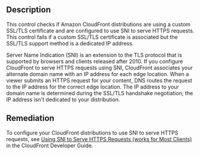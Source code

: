 ## Description

This control checks if Amazon CloudFront distributions are using a custom SSL/TLS certificate and are configured to use SNI to serve HTTPS requests. This control fails if a custom SSL/TLS certificate is associated but the SSL/TLS support method is a dedicated IP address.

Server Name Indication (SNI) is an extension to the TLS protocol that is supported by browsers and clients released after 2010. If you configure CloudFront to serve HTTPS requests using SNI, CloudFront associates your alternate domain name with an IP address for each edge location. When a viewer submits an HTTPS request for your content, DNS routes the request to the IP address for the correct edge location. The IP address to your domain name is determined during the SSL/TLS handshake negotiation; the IP address isn't dedicated to your distribution.

## Remediation

To configure your CloudFront distributions to use SNI to serve HTTPS requests, see [Using SNI to Serve HTTPS Requests (works for Most Clients)](https://docs.aws.amazon.com/AmazonCloudFront/latest/DeveloperGuide/cnames-https-dedicated-ip-or-sni.html#cnames-https-sni) in the CloudFront Developer Guide.